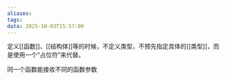 ```yaml
---
aliases:
tags:
data: 2025-10-03T15:57:00
---
```

定义[[函数]]、[[结构体]]等的时候，不定义类型，不预先指定具体的[[类型]]，而是使用一个“占位符”来代替。

同一个函数能接收不同的函数参数